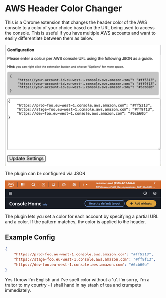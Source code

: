 # AWS Header Color Changer

This is a Chrome extension that changes the header color of the AWS console to a color of your choice based on the URL being used to access the console. This is useful if you have multiple AWS accounts and want to easily differentiate between them as below.

![alt text](images/plugin.png)

The plugin can be configured via JSON

![alt text](images/console.png)



The plugin lets you set a color for each account by specifying a partial URL and a color. If the pattern matches, the color is applied to the header.

## Example Config

```json
{
    "https://prod-foo.eu-west-1.console.aws.amazon.com": "#ff5313",
    "https://stage-foo.eu-west-1.console.aws.amazon.com": "#ff9f13",
    "https://dev-foo.eu-west-1.console.aws.amazon.com": "#6cb60b"
}
```

Yes I know I'm English and I've spelt color without a 'u'. I'm sorry, I'm a traitor to my country - I shall hand in my stash of tea and crumpets immediately.
